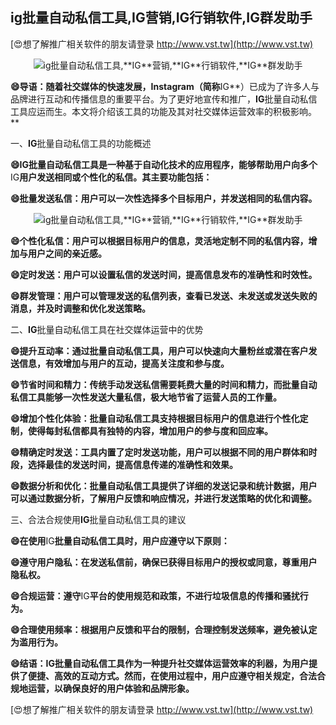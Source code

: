## **ig批量自动私信工具,**IG**营销,**IG**行销软件,**IG**群发助手**

[😍想了解推广相关软件的朋友请登录 http://www.vst.tw](http://www.vst.tw)

 <center><img src="https://vst.tw/MP4/tuiguang/png/2.png" alt="ig批量自动私信工具,**IG**营销,**IG**行销软件,**IG**群发助手"></center>

**😄导语：随着社交媒体的快速发展，Instagram（简称**IG**）已成为了许多人与品牌进行互动和传播信息的重要平台。为了更好地宣传和推广，**IG**批量自动私信工具应运而生。本文将介绍该工具的功能及其对社交媒体运营效率的积极影响。**

一、**IG**批量自动私信工具的功能概述

**😄**IG**批量自动私信工具是一种基于自动化技术的应用程序，能够帮助用户向多个**IG**用户发送相同或个性化的私信。其主要功能包括：**

**😄批量发送私信：用户可以一次性选择多个目标用户，并发送相同的私信内容。**

 <center><img src="https://vst.tw/MP4/tuiguang/png/2.png" alt="ig批量自动私信工具,**IG**营销,**IG**行销软件,**IG**群发助手"></center>

**😄个性化私信：用户可以根据目标用户的信息，灵活地定制不同的私信内容，增加与用户之间的亲近感。**

**😄定时发送：用户可以设置私信的发送时间，提高信息发布的准确性和时效性。**

**😄群发管理：用户可以管理发送的私信列表，查看已发送、未发送或发送失败的消息，并及时调整和优化发送策略。**

二、**IG**批量自动私信工具在社交媒体运营中的优势

**😄提升互动率：通过批量自动私信工具，用户可以快速向大量粉丝或潜在客户发送信息，有效增加与用户的互动，提高关注度和参与度。**

**😄节省时间和精力：传统手动发送私信需要耗费大量的时间和精力，而批量自动私信工具能够一次性发送大量私信，极大地节省了运营人员的工作量。**

**😄增加个性化体验：批量自动私信工具支持根据目标用户的信息进行个性化定制，使得每封私信都具有独特的内容，增加用户的参与度和回应率。**

**😄精确定时发送：工具内置了定时发送功能，用户可以根据不同的用户群体和时段，选择最佳的发送时间，提高信息传递的准确性和效果。**

**😄数据分析和优化：批量自动私信工具提供了详细的发送记录和统计数据，用户可以通过数据分析，了解用户反馈和响应情况，并进行发送策略的优化和调整。**

三、合法合规使用**IG**批量自动私信工具的建议

**😄在使用**IG**批量自动私信工具时，用户应遵守以下原则：**

**😄遵守用户隐私：在发送私信前，确保已获得目标用户的授权或同意，尊重用户隐私权。**

**😄合规运营：遵守**IG**平台的使用规范和政策，不进行垃圾信息的传播和骚扰行为。**

**😄合理使用频率：根据用户反馈和平台的限制，合理控制发送频率，避免被认定为滥用行为。**

**😄结语：**IG**批量自动私信工具作为一种提升社交媒体运营效率的利器，为用户提供了便捷、高效的互动方式。然而，在使用过程中，用户应遵守相关规定，合法合规地运营，以确保良好的用户体验和品牌形象。**

[😍想了解推广相关软件的朋友请登录 http://www.vst.tw](http://www.vst.tw)



